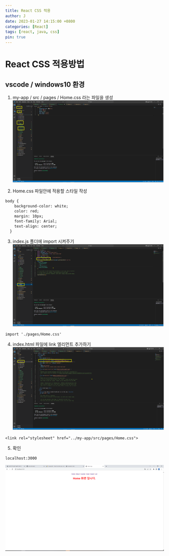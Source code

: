 ```yaml
---
title: React CSS 적용
author: J
date: 2023-01-27 14:15:00 +0800
categories: [React]
tags: [react, java, css]
pin: true
---
```

# React CSS 적용방법

## vscode / windows10 환경

1. my-app / src / pages / Home.css 라는 파일을 생성
![img](/assets/img/favicons/CSS01.png)

2. Home.css 파일안에 적용할 스타일 작성

```
body {
    background-color: white;
    color: red;
    margin: 10px;
    font-family: Arial;
    text-align: center;
  }
```

3. index.js 폴더에 import 시켜주기
![img](/assets/img/favicons/CSS04.png)
```
import './pages/Home.css'
```

4. index.html 파일에 link 엘리먼트 추가하기
![img](/assets/img/favicons/CSS03.png)
```
<link rel="stylesheet" href="../my-app/src/pages/Home.css">
```

5. 확인
```
localhost:3000
```
![img](/assets/img/favicons/CSS05.png)